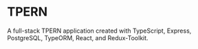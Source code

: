 # TPERN

A full-stack TPERN application created with TypeScript, Express, PostgreSQL, TypeORM, React, and Redux-Toolkit.




